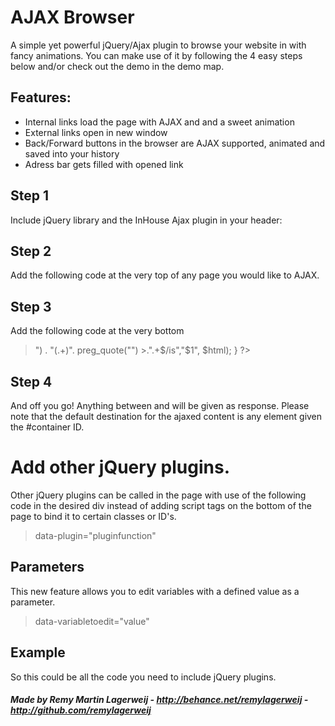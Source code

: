 AJAX Browser
==
A simple yet powerful jQuery/Ajax plugin to browse your website in with fancy animations. You can make use of it by following the 4 easy steps below and/or check out the demo in the demo map.

## Features: 
- Internal links load the page with AJAX and and a sweet animation
- External links open in new window
- Back/Forward buttons in the browser are AJAX supported, animated and saved into your history
- Adress bar gets filled with opened link

## Step 1

Include jQuery library and the InHouse Ajax plugin in your header:

## Step 2

Add the following code at the very top of any page you would like to AJAX.
> <?php ob_start(); ?>

## Step 3

Add the following code at the very bottom

> <?php if( !empty($SERVER['HTTPX_REQUESTED_WITH']) && strtolower($SERVER['HTTPX_REQUESTED_WITH']) == 'xmlhttprequest' ) { $html = ob_get_clean(); echo preg_replace("/^.+". preg_quote("<!-- start ajax -->") . "(.+)". preg_quote("<!-- end ajax -->") >.".+$/is","$1", $html); } ?>

## Step 4

And off you go! Anything between <!-- start ajax --> and <!-- end ajax --> will be given as response. Please note that the default destination for the ajaxed content is any element given the #container ID.


# Add other jQuery plugins.

Other jQuery plugins can be called in the page with use of the following code in the desired div instead of adding script tags on the bottom of the page to bind it to certain classes or ID's.

> data-plugin="pluginfunction"

## Parameters

This new feature allows you to edit variables with a defined value as a parameter.

> data-variabletoedit="value"

## Example

So this could be all the code you need to include jQuery plugins.
<div data-plugin="slider" data-speed="500"></div>


##### Made by Remy Martin Lagerweij - http://behance.net/remylagerweij - http://github.com/remylagerweij
